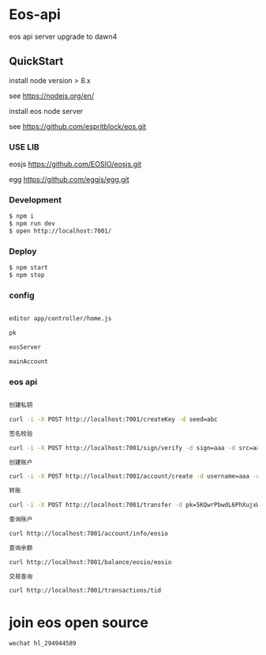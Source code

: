 # Eos-api

eos api server upgrade to dawn4

## QuickStart

install node version > 8.x

see https://nodejs.org/en/

install eos node server

see https://github.com/espritblock/eos.git

### USE LIB

eosjs https://github.com/EOSIO/eosjs.git 

egg  https://github.com/eggjs/egg.git

### Development

```bash
$ npm i
$ npm run dev
$ open http://localhost:7001/
```

### Deploy

```bash
$ npm start
$ npm stop
```

### config

```bash

editor app/controller/home.js

pk

eosServer

mainAccount

```

### eos api

```bash

创建私钥

curl -i -X POST http://localhost:7001/createKey -d seed=abc

签名校验

curl -i -X POST http://localhost:7001/sign/verify -d sign=aaa -d src=aaa -d pubkey=aaa

创建账户

curl -i -X POST http://localhost:7001/account/create -d username=aaa -d active=aaa -d onwer=aaa

转账

curl -i -X POST http://localhost:7001/transfer -d pk=5KQwrPbwdL6PhXujxW37FSSQZ1JiwsST4cqQzDeyXtP79zkvFD3 -d from=eosio -d to=inita -d quantity='1.0000 SYS' -d mome=aaa

查询账户

curl http://localhost:7001/account/info/eosio

查询余额

curl http://localhost:7001/balance/eosio/eosio

交易查询

curl http://localhost:7001/transactions/tid


```

# join eos open source 

	wechat hl_294944589
